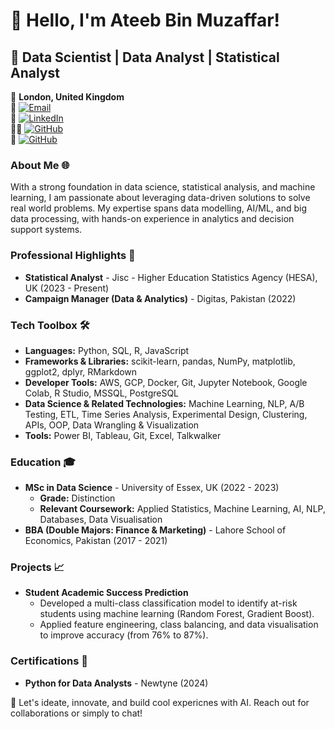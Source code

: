 # 👋 Hello, I'm Ateeb Bin Muzaffar!

## 🚀 Data Scientist | Data Analyst | Statistical Analyst

📍 **London, United Kingdom**  
💎  [![Email](https://img.shields.io/badge/Email-ateebbinmuzaffar%40gmail.com-blue?logo=gmail&logoColor=white)](mailto:ateebbinmuzaffar@gmail.com)  
🔗  [![LinkedIn](https://img.shields.io/badge/LinkedIn-Ateeb%20Bin%20Muzaffar-blue?logo=linkedin&logoColor=white)](https://linkedin.com/in/ateebbinmuzaffar)  
👨‍💻  [![GitHub](https://img.shields.io/badge/GitHub-AteebBinMuzaffar-black?logo=github)](https://github.com/AteebBinMuzaffar)  
🏢  [![GitHub](https://img.shields.io/badge/GitHub-ateebmuzaffarjisc-black?logo=github)](https://github.com/ateebmuzaffarjisc)  


### About Me 🌐
With a strong foundation in data science, statistical analysis, and machine learning, I am passionate about leveraging data-driven solutions to solve real world problems. My expertise spans data modelling, AI/ML, and big data processing, with hands-on experience in analytics and decision support systems.

### Professional Highlights 🌟
- **Statistical Analyst** - Jisc - Higher Education Statistics Agency (HESA), UK (2023 - Present)
- **Campaign Manager (Data & Analytics)** - Digitas, Pakistan (2022)

### Tech Toolbox 🛠️
- **Languages:** Python, SQL, R, JavaScript
- **Frameworks & Libraries:** scikit-learn, pandas, NumPy, matplotlib, ggplot2, dplyr, RMarkdown
- **Developer Tools:** AWS, GCP, Docker, Git, Jupyter Notebook, Google Colab, R Studio, MSSQL, PostgreSQL
- **Data Science & Related Technologies:** Machine Learning, NLP, A/B Testing, ETL, Time Series Analysis, Experimental Design, Clustering, APIs, OOP, Data Wrangling & Visualization
- **Tools:** Power BI, Tableau, Git, Excel, Talkwalker

### Education 🎓
- **MSc in Data Science** - University of Essex, UK (2022 - 2023) 
  - **Grade:** Distinction
  - **Relevant Coursework:** Applied Statistics, Machine Learning, AI, NLP, Databases, Data Visualisation
- **BBA (Double Majors: Finance & Marketing)** - Lahore School of Economics, Pakistan (2017 - 2021)

### Projects 📈
- **Student Academic Success Prediction**
  - Developed a multi-class classification model to identify at-risk students using machine learning (Random Forest, Gradient Boost).
  - Applied feature engineering, class balancing, and data visualisation to improve accuracy (from 76% to 87%).

### Certifications 📝
- **Python for Data Analysts** - Newtyne (2024)

🔗 Let's ideate, innovate, and build cool expericnes with AI. Reach out for collaborations or simply to chat!
